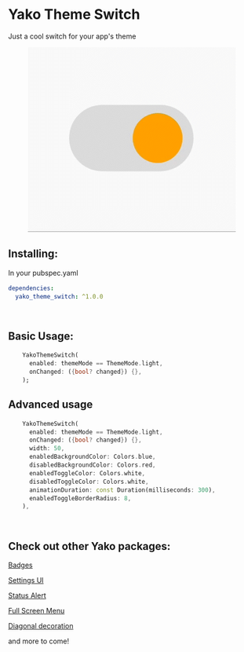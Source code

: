 # Yako Theme Switch

Just a cool switch for your app's theme

<p align="center">
  <img src="https://github.com/yako-dev/flutter-yako-theme-switch/blob/main/assets/showcase_animation.gif?raw=true">
</p>


## Installing:
In your pubspec.yaml
```yaml
dependencies:
  yako_theme_switch: ^1.0.0
```
<br>

## Basic Usage:
```dart
    YakoThemeSwitch(
      enabled: themeMode == ThemeMode.light,
      onChanged: ({bool? changed}) {},
    );
```
## Advanced usage
```dart
    YakoThemeSwitch(
      enabled: themeMode == ThemeMode.light,
      onChanged: ({bool? changed}) {},
      width: 50,
      enabledBackgroundColor: Colors.blue,
      disabledBackgroundColor: Colors.red,
      enabledToggleColor: Colors.white,
      disabledToggleColor: Colors.white,
      animationDuration: const Duration(milliseconds: 300),
      enabledToggleBorderRadius: 8,
    ),
```

<br>


## Check out other Yako packages:

[Badges](https://pub.dev/packages/badges)

[Settings UI](https://pub.dev/packages/settings_ui)

[Status Alert](https://pub.dev/packages/status_alert)

[Full Screen Menu](https://pub.dev/packages/full_screen_menu)

[Diagonal decoration](https://pub.dev/packages/diagonal_decoration) 

and more to come!
